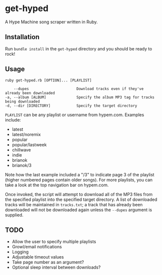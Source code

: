 get-hyped
=========

A Hype Machine song scraper written in Ruby. 

Installation
------------

Run <code>bundle install</code> in the <code>get-hyped</code> directory and you should be ready to rock!

Usage
-----

<code>ruby get-hyped.rb [OPTION]... [PLAYLIST]</code>

        --dupes                      Download tracks even if they've already been downloaded
    -a, --album [ALBUM]              Specify the album MP3 tag for tracks being downloaded
    -d, --dir [DIRECTORY]            Specify the target directory

<code>PLAYLIST</code> can be any playlist or username from hypem.com. Examples include:

<ul>
	<li>latest</li>
	<li>latest/noremix</li>
	<li>popular</li>
	<li>popular/lastweek</li>
	<li>chillwave</li>
	<li>indie</li>
	<li>brianok</li>
	<li>brianok/3</li>
</ul>

Note how the last example included a "/3" to indicate page 3 of the playlist (higher numbered pages contain older songs). For more playlists, you can take a look at the top navigation bar on hypem.com. 

Once invoked, the script will attempt to download all of the MP3 files from the specified playlist into the specified target directory. A list of downloaded tracks will be maintained in <code>tracks.txt</code>; a track that has already been downloaded will not be downloaded again unless the <code>--dupes</code> argument is supplied.

TODO
----
<ul>
	<li>Allow the user to specify multiple playlists
	<li>Growl/email notifications</li>
	<li>Logging</li>
	<li>Adjustable timeout values</li>
	<li>Take page number as an argument?</li>
	<li>Optional sleep interval between downloads?
</ul>
